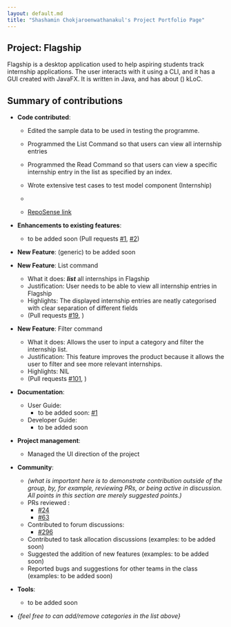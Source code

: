 ```yaml
---
layout: default.md
title: "Shashamin Chokjaroenwathanakul's Project Portfolio Page"
---
```


## Project: Flagship

Flagship is a desktop application used to help aspiring students track internship applications. The user interacts with it using a CLI, and it has a GUI created with JavaFX. It is written in Java, and has about () kLoC.

## Summary of contributions

* **Code contributed**:
  * Edited the sample data to be used in testing the programme.

  * Programmed the List Command so that users can view all internship entries

  * Programmed the Read Command so that users can view a specific internship entry in the list as specified by an index.

  * Wrote extensive test cases to test model component (Internship)
  *
  * [RepoSense link](https://nus-cs2103-ay2324s1.github.io/tp-dashboard/?search=&sort=groupTitle&sortWithin=title&timeframe=commit&mergegroup=&groupSelect=groupByRepos&breakdown=true&checkedFileTypes=docs~functional-code~test-code&since=2023-09-22&tabOpen=true&tabType=authorship&tabAuthor=shashahchk&tabRepo=AY2324S1-CS2103T-W17-1%2Ftp%5Bmaster%5D&authorshipIsMergeGroup=false&authorshipFileTypes=&authorshipIsBinaryFileTypeChecked=false&authorshipIsIgnoredFilesChecked=false)

* **Enhancements to existing features**:
  * to be added soon (Pull requests [\#1](), [\#2]())

* **New Feature**: (generic) to be added soon
* **New Feature**: List command
  * What it does: _**list**_ all internships in Flagship
  * Justification: User needs to be able to view all internship entries in Flagship
  * Highlights: The displayed internship entries are neatly categorised with clear separation of different fields
  * (Pull requests [\#19](https://github.com/AY2324S1-CS2103T-W17-1/tp/pull/19), )

* **New Feature**: Filter command
  * What it does: Allows the user to input a category and filter the internship list.
  * Justification: This feature improves the product because it allows the user to filter and see more relevant internships.
  * Highlights: NIL
  * (Pull requests [\#101](https://github.com/AY2324S1-CS2103T-W17-1/tp/pull/101), )

* **Documentation**:
  * User Guide:
    * to be added soon: [\#1]()
  * Developer Guide:
    * to be added soon

* **Project management**:
  * Managed the UI direction of the project

* **Community**:
  * *(what is important here is to demonstrate contribution outside of the group, by, for example, reviewing PRs, or being active in discussion. All points in this section are merely suggested points.)*
  * PRs reviewed :
    * [\#24](https://github.com/AY2324S1-CS2103T-W17-1/tp/pull/24)
    * [\#63](https://github.com/AY2324S1-CS2103T-W17-1/tp/pull/63)
  * Contributed to forum discussions:
    * [\#296](https://github.com/nus-cs2103-AY2324S1/forum/issues/296)
  * Contributed to task allocation discussions (examples: to be added soon)
  * Suggested the addition of new features (examples: to be added soon)
  * Reported bugs and suggestions for other teams in the class (examples: to be added soon)

* **Tools**:
  * to be added soon

* _{feel free to can add/remove categories in the list above}_
